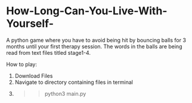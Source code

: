 # How-Long-Can-You-Live-With-Yourself-
A python game where you have to avoid being hit by bouncing balls for 3 months until your first therapy session.
The words in the balls are being read from text files titled stage1-4.

How to play:
1) Download Files
2) Navigate to directory containing files in terminal
3) >> python3 main.py
